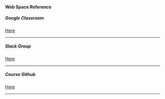 #### Web Space Reference

##### Google Classroom

[Here](https://classroom.google.com/c/MjU5NDUyMzE3OTkw?cjc=ho6kcke)

****

##### Slack Group

[Here](https://app.slack.com/client/T01KK6UDS5B/C01KUEC01M2)

***

##### Course Github

[Here](https://github.com/MOQN/IMA-Web-Page-To-Web-Space)

***

